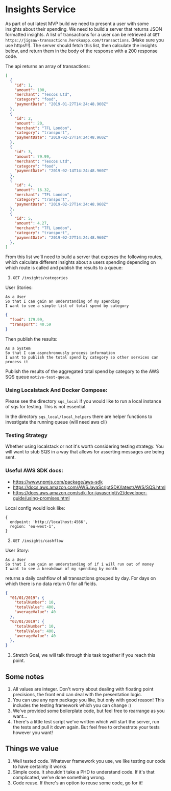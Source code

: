 # Insights Service

As part of out latest MVP build we need to present a user with some insights about their spending. We need to build a server that returns JSON formatted insights. A list of transactions for a user can be retrieved at `GET https://jigsaw-transactions.herokuapp.com/transactions`. (Make sure you use https!!!). The server should fetch this list, then calculate the insights below, and return them in the body of the response with a 200 response code. 

The api returns an array of transactions:

```json
[
  {
    "id": 1,
    "amount": 100,
    "merchant": "Tescos Ltd",
    "category": "food",
    "paymentDate": "2019-01-27T14:24:48.960Z"
  },
  {
    "id": 2,
    "amount": 20,
    "merchant": "TFL London",
    "category": "transport",
    "paymentDate": "2019-02-27T14:24:48.960Z"
  },
  {
    "id": 3,
    "amount": 79.99,
    "merchant": "Tescos Ltd",
    "category": "food",
    "paymentDate": "2019-02-14T14:24:48.960Z"
  },
  {
    "id": 4,
    "amount": 16.32,
    "merchant": "TFL London",
    "category": "transport",
    "paymentDate": "2019-02-27T14:24:48.960Z"
  },
  {
    "id": 5,
    "amount": 4.27,
    "merchant": "TFL London",
    "category": "transport",
    "paymentDate": "2019-02-27T14:24:48.960Z"
  },
]
```

From this list we'll need to build a server that exposes the following routes, which calculate different insights about a users spending depending on which route is called and publish the results to a queue:

1. `GET /insights/categories`

User Stories: 
```
As a User
So that I can gain an understanding of my spending
I want to see a simple list of total spend by category
```

```json
{
  "food": 179.99,
  "transport": 40.59
}
```

Then publish the results: 

```
As a System
So that I can asynchronously process information
I want to publish the total spend by category so other services can process it
```

Publish the results of the aggregated total spend by category to the AWS SQS queue `motive-test-queue`. 

### Using Localstack And Docker Compose:

Please see the directory `sqs_local` if you would like to run a local instance of sqs for testing. This is not essential.

In the directory `sqs_local/local_helpers` there are helper functions to investigate the running queue (will need aws cli)

### Testing Strategy

Whether using localstack or not it's worth considering testing strategy. You will want to stub SQS in a way that allows for asserting messages are being sent.

### Useful AWS SDK docs:

- https://www.npmjs.com/package/aws-sdk
- https://docs.aws.amazon.com/AWSJavaScriptSDK/latest/AWS/SQS.html
- https://docs.aws.amazon.com/sdk-for-javascript/v2/developer-guide/using-promises.html

Local config would look like:

```
{
  endpoint: 'http://localhost:4566',
  region: 'eu-west-1',
}
```

2. `GET /insights/cashflow`

User Story:
```
As a User
So that I can gain an understanding of if i will run out of money
I want to see a breakdown of my spending by month
```

returns a daily cashflow of all transactions grouped by day. For days on which there is no data return 0 for all fields. 

```json
{
  "01/01/2019": {
    "totalNumber": 10,
    "totalValue": 400,
    "averageValue": 40
  },
  "02/01/2019": {
    "totalNumber": 10,
    "totalValue": 400,
    "averageValue": 40
  },
}
```

3. Stretch Goal, we will talk through this task together if you reach this point.

## Some notes

1. All values are integer. Don't worry about dealing with floating point precisions, the front end can deal with the presentation logic.
2. You can use any npm package you like, but only with good reason! This includes the testing framework which you can change :)
3. We've provided some boilerplate code, but feel free to rearrange as you want...
4. There's a little test script we've written which will start the server, run the tests and pull it down again. But feel free to orchestrate your tests however you want!

## Things we value

1. Well tested code. Whatever framework you use, we like testing our code to have certainty it works
2. Simple code. It shouldn't take a PHD to understand code. If it's that complicated, we've done something wrong.
3. Code reuse. If there's an option to reuse some code, go for it!